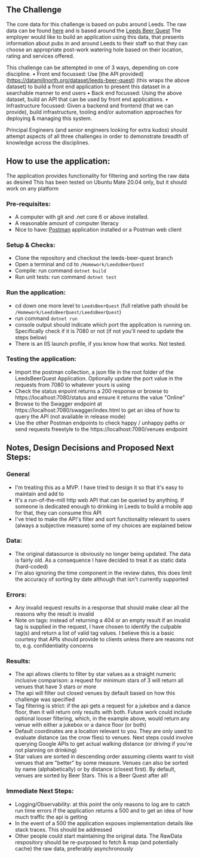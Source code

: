 ## The Challenge
The core data for this challenge is based on pubs around Leeds. The raw data can be found [here](https://drive.google.com/file/d/1o5JTtFUHcBAjH47z4i_eZrFdyXvSzY_S/view?usp=sharing) and is based around the [Leeds Beer Quest](https://datamillnorth.org/dataset/leeds-beer-quest)
The employer would like to build an application using this data, that presents information about pubs in and around Leeds to their staff so that they can choose an appropriate post-work watering hole based on their location, rating and services offered.

This challenge can be attempted in one of 3 ways, depending on core discipline.
• Front end focussed: Use [the API provided] (https://datamillnorth.org/dataset/leeds-beer-quest) (this wraps the above dataset) to build a front end application to present this dataset in a searchable manner to end users
• Back end focussed: Using the above dataset, build an API that can be used by front end applications.
• Infrastructure focussed: Given a backend and frontend (that we can provide), build infrastructure, tooling and/or automation approaches for deploying & managing this system.

Principal Engineers (and senior engineers looking for extra kudos) should attempt aspects of all three challenges in order to demonstrate breadth of knowledge across the disciplines.

## How to use the application:
The application provides functionality for filtering and sorting the raw data as desired
This has been tested on Ubuntu Mate 20.04 only, but it should work on any platform

### Pre-requisites: 
- A computer with git and .net core 6 or above installed. 
- A reasonable amount of computer literacy
- Nice to have: [Postman](https://www.postman.com) application installed or a Postman web client

### Setup & Checks:
- Clone the repository and checkout the leeds-beer-quest branch
- Open a terminal and cd to `/Homework/LeedsBeerQuest`
- Compile: run command `dotnet build`
- Run unit tests: run command `dotnet test`

### Run the application: 
- cd down one more level to `LeedsBeerQuest` (full relative path should be `/Homework/LeedsBeerQuest/LeedsBeerQuest`)
- run command `dotnet run`
- console output should indicate which port the application is running on. Specifically check if it is 7080 or not (if not you'll need to update the steps below)
- There is an IIS launch profile, if you know how that works. Not tested.

### Testing the application: 
- Import the postman collection, a json file in the root folder of the LeedsBeerQuest Application. Optionally update the port value in the requests from 7080 to whatever yours is using
- Check the status enpoint returns a 200 response or browse to https://localhost:7080/status and ensure it returns the value "Online"
- Browse to the Swagger endpoint at https://localhost:7080/swagger/index.html to get an idea of how to query the API (not available in release mode)
- Use the other Postman endpoints to check happy / unhappy paths or send requests freestyle to the https://localhost:7080/venues endpoint

## Notes, Design Decisions and Proposed Next Steps:

### General
- I'm treating this as a MVP. I have tried to design it so that it's easy to maintain and add to
- It's a run-of-the-mill http web API that can be queried by anything. If someone is dedicated enough to drinking in Leeds to build a mobile app for that, they can consume this API
- I've tried to make the API's filter and sort functionality relevant to users (always a subjective measure) some of my choices are explained below

### Data:
- The original datasource is obviously no longer being updated. The data is fairly old. As a consequence I have decided to treat it as static data (hard-coded)
- I'm also ignoring the time component in the review dates, this does limit the accuracy of sorting by date although that isn't currently supported

### Errors:
- Any invalid request results in a response that should make clear all the reasons why the result is invalid
- Note on tags: instead of returning a 404 or an empty result if an invalid tag is supplied in the request, I have chosen to identify the culpable tag(s) and return a list of valid tag values. I believe this is a basic courtesy that APIs should provide to clients unless there are reasons not to, e.g. confidentiality concerns

### Results:
- The api allows clients to filter by star values as a straight numeric inclusive comparison: a request for minimum stars of 3 will return all venues that have 3 stars or more
- The api will filter out closed venues by default based on how this challenge was specified
- Tag filtering is strict: if the api gets a request for a jukebox and a dance floor, then it will return only results with both. Future work could include optional looser filtering, which, in the example above, would return any venue with either a jukebox or a dance floor (or both)
- Default coordinates are a location relevant to you. They are only used to evaluate distance (as the crow flies) to venues. Next steps could involve querying Google APIs to get actual walking distance (or driving if you're not planning on drinking)
- Star values are sorted in descending order assuming clients want to visit venues that are "better" by some measure. Venues can also be sorted by name (alphabetically) or by distance (closest first). By default, venues are sorted by Beer Stars. This is a Beer Quest after all!

### Immediate Next Steps:
- Logging/Observability: at this point the only reasons to log are to catch run time errors if the application returns a 500 and to get an idea of how much traffic the api is getting
- In the event of a 500 the application exposes implementation details like stack traces. This should be addressed
- Other people could start maintaining the original data. The RawData respository should be re-purposed to fetch & map (and potentially cache) the raw data, preferably asynchronously
